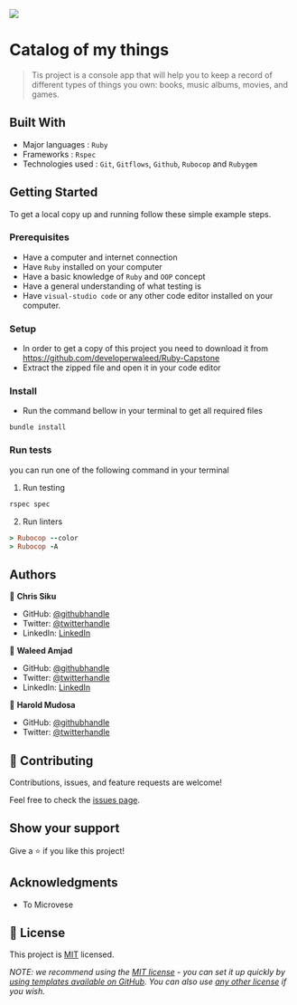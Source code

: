![](https://img.shields.io/badge/Microverse-blueviolet)

# Catalog of my things

> Tis project is a console app that will help you to keep a record of different types of things you own: books, music albums, movies, and games.


## Built With

- Major languages : `Ruby`
- Frameworks : `Rspec`
- Technologies used : `Git`, `Gitflows`, `Github`, `Rubocop` and `Rubygem`

## Getting Started
To get a local copy up and running follow these simple example steps.

### Prerequisites
- Have a computer and internet connection
- Have `Ruby` installed on your computer
- Have a basic knowledge of `Ruby` and `OOP` concept
- Have a general understanding of what testing is
- Have `visual-studio code` or any other code editor installed on your computer.

### Setup
- In order to get a copy of this project you need to download it from https://github.com/developerwaleed/Ruby-Capstone
- Extract the zipped file and open it in your code editor
### Install
- Run the command bellow in your terminal to get all required files
```
bundle install
```
### Run tests
you can run one of the following command in your terminal
1. Run testing
```Ruby
rspec spec
```
2. Run linters
```Ruby
> Rubocop --color
> Rubocop -A
```
## Authors

👤 **Chris Siku**

- GitHub: [@githubhandle](https://github.com/Chrissiku)
- Twitter: [@twitterhandle](https://twitter.com/christian_siku)
- LinkedIn: [LinkedIn](https://www.linkedin.com/in/christian-siku/)

👤 **Waleed Amjad**

- GitHub: [@githubhandle](https://github.com/developerwaleed)
- Twitter: [@twitterhandle](https://twitter.com/developerwaleed)
- LinkedIn: [LinkedIn](https://www.linkedin.com/in/developerwaleed/)

👤 **Harold Mudosa**

- GitHub: [@githubhandle](https://github.com/haroldmud)
- Twitter: [@twitterhandle](https://twitter.com/MudosaHarold)

## 🤝 Contributing

Contributions, issues, and feature requests are welcome!

Feel free to check the [issues page](../../issues/).

## Show your support

Give a ⭐️ if you like this project!

## Acknowledgments

- To Microvese

## 📝 License

This project is [MIT](https://github.com/Chrissiku/TDD-project/blob/dev/MIT.md) licensed.

_NOTE: we recommend using the [MIT license](https://choosealicense.com/licenses/mit/) - you can set it up quickly by [using templates available on GitHub](https://docs.github.com/en/communities/setting-up-your-project-for-healthy-contributions/adding-a-license-to-a-repository). You can also use [any other license](https://choosealicense.com/licenses/) if you wish._
